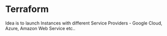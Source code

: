 # Terraform 

Idea is to launch Instances with different Service Providers - Google Cloud, Azure, Amazon Web Service etc..

